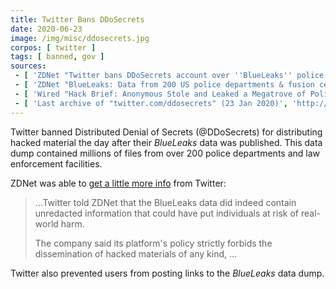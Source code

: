 ```yaml
---
title: Twitter Bans DDoSecrets
date: 2020-06-23
image: /img/misc/ddosecrets.jpg
corpos: [ twitter ]
tags: [ banned, gov ]
sources:
 - [ 'ZDNet "Twitter bans DDoSecrets account over ''BlueLeaks'' police data dump" by Catalin Cimpanu (23 Jun 2020)', 'https://archive.is/r5RLF' ]
 - [ 'ZDNet "BlueLeaks: Data from 200 US police departments & fusion centers published online" by Catalin Cimpanu (22 Jun 2020)', 'https://archive.is/xPkYj' ]
 - [ 'Wired "Hack Brief: Anonymous Stole and Leaked a Megatrove of Police Documents" by Andy Greenberg (22 Jun 2020)', 'https://archive.is/KBsMz' ]
 - [ 'Last archive of "twitter.com/ddosecrets" (23 Jan 2020)', 'http://archive.is/Dsn2g' ]
---
```


Twitter banned Distributed Denial of Secrets (@DDoSecrets) for distributing
hacked material the day after their _BlueLeaks_ data was published. This data
dump contained millions of files from over 200 police departments and law
enforcement facilities.

ZDNet was able to [get a little more
info](https://archive.is/r5RLF#selection-2041.16-2045.107) from Twitter:
> ...Twitter told ZDNet that the BlueLeaks data did indeed contain unredacted
> information that could have put individuals at risk of real-world harm.
>
> The company said its platform's policy strictly forbids the dissemination of
> hacked materials of any kind, ...

Twitter also prevented users from posting links to the _BlueLeaks_ data dump.
